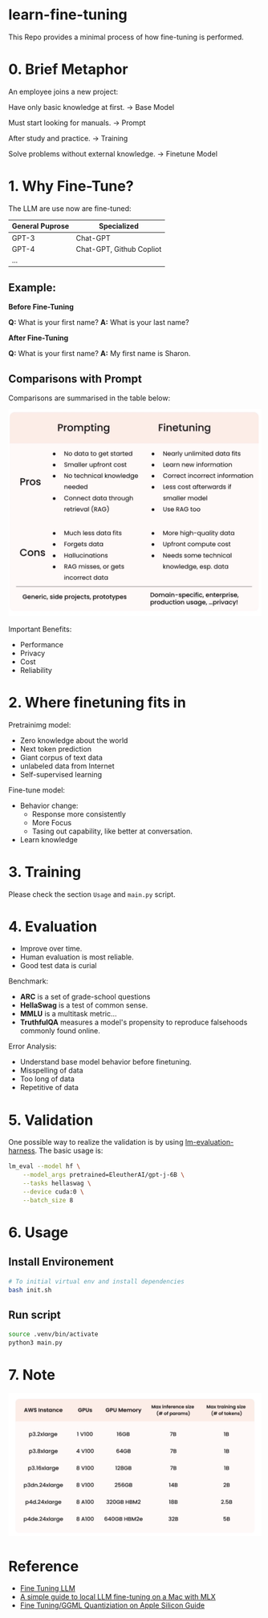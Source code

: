 # learn-fine-tuning

This Repo provides a minimal process of how fine-tuning is performed.

# 0. Brief Metaphor

An employee joins a new project:

Have only basic knowledge at first. -> Base Model

Must start looking for manuals. -> Prompt

After study and practice. -> Training

Solve problems without external knowledge. -> Finetune Model

# 1. Why Fine-Tune?

The LLM are use now are fine-tuned:

| General Puprose | Specialized    |
| --------------- | -------------- |
| GPT-3           | Chat-GPT       |
| GPT-4           | Chat-GPT, Github Copliot |
| ...             |                |


## Example:
**Before Fine-Tuning**

**Q:** What is your first name? **A:** What is your last name?

**After Fine-Tuning**

**Q:** What is your first name? **A:** My first name is Sharon.

## Comparisons with Prompt

Comparisons are summarised in the table below:

![](./assets/2024-03-10_10.29.21.png)

Important Benefits:

- Performance
- Privacy
- Cost
- Reliability

# 2. Where finetuning fits in

Pretrainimg model:

- Zero knowledge about the world
- Next token prediction
- Giant corpus of text data
- unlabeled data from Internet
- Self-supervised learning

Fine-tune model:

- Behavior change:
	- Response more consistently
	- More Focus
	- Tasing out capability, like better at conversation. 
- Learn knowledge

# 3. Training

Please check the section `Usage` and `main.py` script.

# 4. Evaluation

- Improve over time.
- Human evaluation is most reliable.
- Good test data is curial

Benchmark:

- **ARC** is a set of grade-school questions
- **HellaSwag** is a test of common sense.
- **MMLU** is a multitask metric...
- **TruthfulQA** measures a model's propensity to reproduce falsehoods commonly found online.

Error Analysis:

- Understand base model behavior before finetuning.
- Misspelling of data
- Too long of data
- Repetitive of data

# 5. Validation
One possible way to realize the validation is by using [lm-evaluation-harness](https://github.com/EleutherAI/lm-evaluation-harness). The basic usage is:

```bash
lm_eval --model hf \
    --model_args pretrained=EleutherAI/gpt-j-6B \
    --tasks hellaswag \
    --device cuda:0 \
    --batch_size 8
```


# 6. Usage

## Install Environement
```bash
# To initial virtual env and install dependencies
bash init.sh
```

## Run script
```bash
source .venv/bin/activate
python3 main.py
```

# 7. Note

![](./assets/2024-03-14_15.55.22.png)

# Reference

-  [Fine Tuning LLM](https://www.deeplearning.ai/short-courses/finetuning-large-language-models/)
- [A simple guide to local LLM fine-tuning on a Mac with MLX](https://www.reddit.com/r/LocalLLaMA/comments/191s7x3/a_simple_guide_to_local_llm_finetuning_on_a_mac/
)
- [Fine Tuning/GGML Quantiziation on Apple Silicon Guide](https://www.reddit.com/r/LocalLLaMA/comments/15y9m64/fine_tuningggml_quantiziation_on_apple_silicon/?share_id=NzuooTD-GpE2r5igtN39C&utm_content=1&utm_medium=ios_app&utm_name=ioscss&utm_source=share&utm_term=1
)

